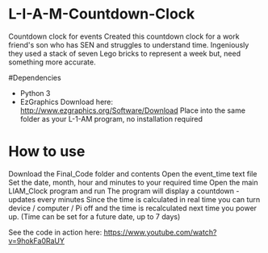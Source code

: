 # L-I-A-M-Countdown-Clock
Countdown clock for events
Created this countdown clock for a work friend's son who has SEN and struggles to understand time.  Ingeniously they used a stack of seven Lego bricks to represent a week but, need something more accurate.

#Dependencies
+ Python 3
+ EzGraphics 
Download here: http://www.ezgraphics.org/Software/Download
Place into the same folder as your L-1-AM program, no installation required

# How to use
Download the Final_Code folder and contents
Open the event_time text file
Set the date, month, hour and minutes to your required time
Open the main LIAM_Clock program and run
The program will display a countdown - updates every minutes
Since the time is calculated in real time you can turn device / computer / Pi off and the time is recalculated next time you power up.
(Time can be set for a future date, up to 7 days)

See the code in action here: https://www.youtube.com/watch?v=9hokFa0RaUY
